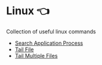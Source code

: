 # Linux :point_left:

Collection of useful linux commands

- [Search Application Process](search-application-process.md)
- [Tail File](tail-one-file.md)
- [Tail Multiple Files](tail-multiple-files.md)
